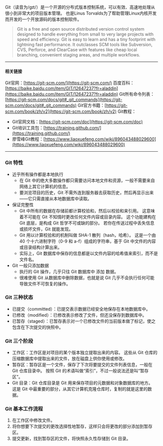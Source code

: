 Git（读音为/gɪt/）是一个开源的分布式版本控制系统，可以有效、高速地处理从很小到非常大的项目版本管理。 
也是Linus Torvalds为了帮助管理Linux内核开发而开发的一个开放源码的版本控制软件。
> Git is a free and open source distributed version control system designed to handle everything from small to very large projects with speed and efficiency.
> Git is easy to learn and has a tiny footprint with lightning fast performance. It outclasses SCM tools like Subversion, CVS, Perforce, and ClearCase with features like cheap local branching, convenient staging areas, and multiple workflows.


---

#### 相关链接
Git官网：[https://git-scm.com/](https://git-scm.com/)
百度百科：[https://baike.baidu.com/item/GIT/12647237?fr=aladdin](https://baike.baidu.com/item/GIT/12647237?fr=aladdin)
Git所有命令列表：[https://git-scm.com/docs/git#_git_commands](https://git-scm.com/docs/git#_git_commands)
Git官方书籍：[https://git-scm.com/book/zh/v2](https://git-scm.com/book/zh/v2)
Git教程：

- Git官网文档：[https://git-scm.com/doc](https://git-scm.com/doc)
- Git培训工具包：[https://training.github.com/](https://training.github.com/)
- 廖雪峰Git教程：[https://www.liaoxuefeng.com/wiki/896043488029600](https://www.liaoxuefeng.com/wiki/896043488029600)

---

### Git 特性

- 近乎所有操作都是本地执行
   - 在 Git 中的绝大多数操作都只需要访问本地文件和资源，一般不需要来自网络上其它计算机的信息。
   - 要浏览项目的历史，Git 不需外连到服务器去获取历史，然后再显示出来——它只需直接从本地数据库中读取。
- 保证完整性
   - Git 中所有的数据在存储前都计算校验和，然后以校验和来引用。 这意味着不可能在 Git 不知情时更改任何文件内容或目录内容。 这个功能建构在 Git 底层，是构成 Git 哲学不可或缺的部分。 若你在传送过程中丢失信息或损坏文件，Git 就能发现。
   - Git 用以计算校验和的机制叫做 SHA-1 散列（hash，哈希）。 这是一个由 40 个十六进制字符（0-9 和 a-f）组成的字符串，基于 Git 中文件的内容或目录结构计算出来。
   - 实际上，Git 数据库中保存的信息都是以文件内容的哈希值来索引，而不是文件名。
- Git 一般只添加数据
   - 执行的 Git 操作，几乎只往 Git 数据库中 添加 数据。 
   - 很难使用 Git 从数据库中删除数据，也就是说 Git 几乎不会执行任何可能导致文件不可恢复的操作。
### Git 三种状态

- 已提交（committed）：已提交表示数据已经安全地保存在本地数据库中。
- 已修改（modified）：已修改表示修改了文件，但还没保存到数据库中。
- 已暂存（staged）：已暂存表示对一个已修改文件的当前版本做了标记，使之包含在下次提交的快照中。
### Git 三个阶段

- 工作区：工作区是对项目的某个版本独立提取出来的内容。 这些从 Git 仓库的压缩数据库中提取出来的文件，放在磁盘上供你使用或修改。
- 暂存区：暂存区是一个文件，保存了下次将要提交的文件列表信息，一般在 Git 仓库目录中。 按照 Git 的术语叫做“索引”，不过一般说法还是叫“暂存区”。
- Git 目录：Git 仓库目录是 Git 用来保存项目的元数据和对象数据库的地方。 这是 Git 中最重要的部分，从其它计算机克隆仓库时，复制的就是这里的数据。
### Git 基本工作流程

1. 在工作区中修改文件。
2. 将你想要下次提交的更改选择性地暂存，这样只会将更改的部分添加到暂存区。
3. 提交更新，找到暂存区的文件，将快照永久性存储到 Git 目录。

